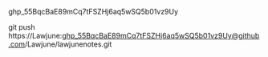 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

git push https://Lawjune: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@github.com/Lawjune/lawjunenotes.git
